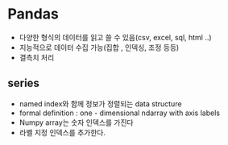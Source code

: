 Pandas
===

- 다양한 형식의 데이터를 읽고 쓸 수 있음(csv, excel, sql, html ..)
- 지능적으로 데이터 수집 가능(집합 , 인덱싱, 조정 등등)
- 결측치 처리

series
----
- named index와 함께 정보가 정렬되는 data structure
- formal definition : one - dimensional ndarray with axis labels
- Numpy array는 숫자 인덱스를 가진다
- 라벨 지정 인덱스를 추가한다. 

